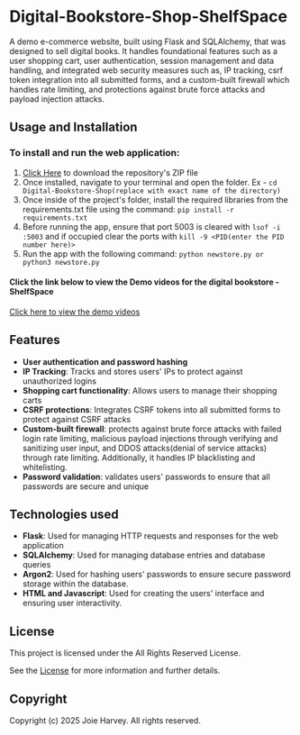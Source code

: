 # Digital-Bookstore-Shop-ShelfSpace

A demo e-commerce website, built using Flask and SQLAlchemy, that was designed to sell digital books. It handles foundational features such as a user shopping cart, user authentication, session management and data handling, and integrated web security measures such as, IP tracking, csrf token integration into all submitted forms, and a custom-built firewall which handles rate limiting, and protections against brute force attacks and payload injection attacks.



## Usage and Installation

### To install and run the web application:

1. [Click Here](https://github.com/Dvtt0253/Digital-Bookstore-Shop/archive/refs/heads/main.zip) to download the repository's ZIP file
2. Once installed, navigate to your terminal and open the folder. Ex - `cd Digital-Bookstore-Shop(replace with exact name of the directory)`
3. Once inside of the project's folder, install the required libraries from the requirements.txt file using the command: `pip install -r requirements.txt`
4. Before running the app, ensure that port 5003 is cleared with `lsof -i :5003` and if occupied clear the ports with `kill -9 <PID(enter the PID number here)>`
5. Run the app with the following command: `python newstore.py or python3 newstore.py`

#### Click the link below to view the Demo videos for the digital bookstore - ShelfSpace ####
[Click here to view the demo videos](https://drive.google.com/drive/folders/1tzoSzPOW6Vlq4D9VJZwics7ACSoyuMjc?usp=drive_link)




## Features
- **User authentication and password hashing**
- **IP Tracking**: Tracks and stores users' IPs to protect against unauthorized logins
- **Shopping cart functionality**: Allows users to manage their shopping carts
- **CSRF protections**: Integrates CSRF tokens into all submitted forms to protect against CSRF attacks
- **Custom-built firewall**: protects against brute force attacks with failed login rate limiting, malicious payload injections through verifying and sanitizing user input, and DDOS attacks(denial of service attacks) through rate limiting. Additionally, it handles IP blacklisting and whitelisting.
- **Password validation**: validates users' passwords to ensure that all passwords are secure and unique


## Technologies used

- **Flask**: Used for managing HTTP requests and responses for the web application
- **SQLAlchemy**: Used for managing database entries and database queries 
- **Argon2**: Used for hashing users' passwords to ensure secure password storage within the database.
- **HTML and Javascript**: Used for creating the users' interface and ensuring user interactivity.




## License

This project is licensed under the All Rights Reserved License.

See the [License](./LICENCE.txt) for more information and further details.




## Copyright

Copyright (c) 2025 Joie Harvey. All rights reserved.



  
  


  
